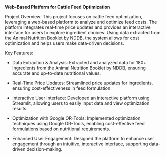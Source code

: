 **Web-Based Platform for Cattle Feed Optimization**

Project Overview:
This project focuses on cattle feed optimization, leveraging a web-based platform to analyze and optimize feed costs. The platform integrates real-time price updates and provides an interactive interface for users to explore ingredient choices. Using data extracted from the Animal Nutrition Booklet by NDDB, the system allows for cost optimization and helps users make data-driven decisions.

Key Features:

- Data Extraction & Analysis: Extracted and analyzed data for 180+ ingredients from the Animal Nutrition Booklet by NDDB, ensuring accurate and up-to-date nutritional values.

- Real-Time Price Updates: Streamlined price updates for ingredients, ensuring cost-effectiveness in feed formulation.

- Interactive User Interface: Developed an interactive platform using Streamlit, allowing users to easily input data and view optimization results.

- Optimization with Google OR-Tools: Implemented optimization techniques using Google OR-Tools, enabling cost-effective feed formulations based on nutritional requirements.

- Enhanced User Engagement: Designed the platform to enhance user engagement through an intuitive, interactive interface, supporting data-driven decision-making.
